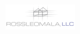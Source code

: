 <!DOCTYPE html>
<html lang="en">
<head>
    <meta charset="UTF-8">
    <title>Page title</title>
    <link rel="stylesheet" href="css/style.css">
</head>
<body>
  <center>
<img src="https://github.com/rlmbati10/rlmbati10.github.io/blob/master/rlmlogo.png">
  </center>
</body>
</html>
